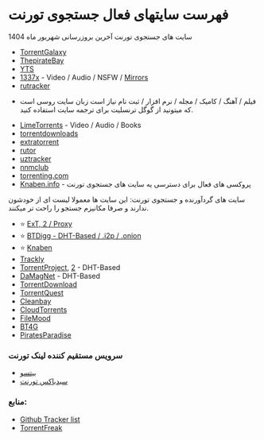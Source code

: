 

# فهرست سایتهای فعال جستجوی تورنت


سایت های جستجوی تورنت آخرین بروزرسانی شهریور ماه 1404
* [TorrentGalaxy](https://torrentgalaxy.one/)
* [ThepirateBay](https://thepiratebay.org/)
* [YTS](https://yts.mx/)
* [1337x](https://1337x.to/) - Video / Audio / NSFW / [Mirrors](https://1337x-status.org/)
* [rutracker](https://rutracker.org/)

- فیلم / آهنگ / کامیک / مجله / نرم افزار / ثبت نام نیاز است
زبان سایت روسی است که میتونید از گوگل ترنسلیت برای ترجمه سایت استفاده کنید.

* [LimeTorrents](https://www.limetorrents.lol/) - Video / Audio / Books
* [torrentdownloads](https://www.torrentdownloads.pro/)
* [extratorrent](https://extratorrent.st/)
* [rutor](https://rutor.is/)
* [uztracker](https://uztracker.net/)
* [nnmclub](https://nnmclub.to/)
* [torrenting.com](https://www.torrenting.com/)
* [Knaben.info](https://Knaben.info) - پروکسی های فعال برای دسترسی یه سایت های جستجوی تورنت 

سایت های گردآورنده و جستجوی تورنت: 
این سایت ها معمولا لیست ای از خودشون ندارند و صرفا مکانیزم جستجو را راحت تر میکنند.

* ⭐ [ExT, 2 / Proxy](https://ext.to/)
* ⭐ [BTDigg - DHT-Based / .i2p / .onion](https://btdig.com/)
* ⭐ [Knaben](https://knaben.org/)
* ⁠[Trackly](https://trackly.cc/)
* [TorrentProject](https://torrentproject.cc/), [2](https://torrentproject2.net/) - DHT-Based
* [DaMagNet](https://damag.net/) - DHT-Based
* [TorrentDownload](https://www.torrentdownload.info/)
* [TorrentQuest](https://torrentquest.com/)
* [Cleanbay](https://cleanbay.netlify.app/)
* [CloudTorrents](https://cloudtorrents.com/)
* [FileMood](https://filemood.com/)
* [BT4G](https://bt4gprx.com/)
* [PiratesParadise](https://piratesparadise.org/)


### سرویس مستقیم کننده لینک تورنت
* [بیتسو](https://bitso.ir)
* [سیدباکس تورنت](https://rubit.ir)

### منابع:
* [Github Tracker list](https://github.com/fmhy/FMHY/wiki/%F0%9F%8C%80-Torrenting) 
* [TorrentFreak](https://torrentfreak.com/top-torrent-sites/)


